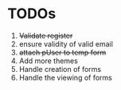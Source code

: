 # TODOs

1. ~~Validate register~~
2. ensure validity of valid email
3. ~~attach pUser to temp form~~
4. Add more themes
5. Handle creation of forms
6. Handle the viewing of forms
